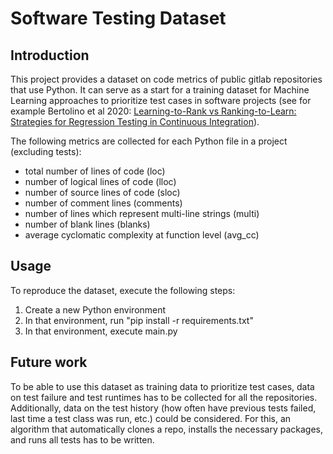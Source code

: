 
# Software Testing Dataset

## Introduction

This project provides a dataset on code metrics of public gitlab repositories that use Python. It can serve as a start for a training dataset for Machine Learning approaches to prioritize test cases in software projects (see for example Bertolino et al 2020: [Learning-to-Rank vs Ranking-to-Learn: Strategies for Regression Testing in Continuous Integration](https://dl.acm.org/doi/10.1145/3377811.3380369)).

The following metrics are collected for each Python file in a project (excluding tests):
- total number of lines of code (loc)
- number of logical lines of code (lloc)
- number of source lines of code (sloc)
- number of comment lines (comments)
- number of lines which represent multi-line strings (multi)
- number of blank lines (blanks)
- average cyclomatic complexity at function level (avg_cc)



## Usage

To reproduce the dataset, execute the following steps:

1. Create a new Python environment
2. In that environment, run "pip install -r requirements.txt"
3. In that environment, execute main.py


## Future work

To be able to use this dataset as training data to prioritize test cases, data on test failure and test runtimes has to be collected for all the repositories. Additionally, data on the test history (how often have previous tests failed, last time a test class was run, etc.) could be considered. For this, an algorithm that automatically clones a repo, installs the necessary packages, and runs all tests has to be written.



